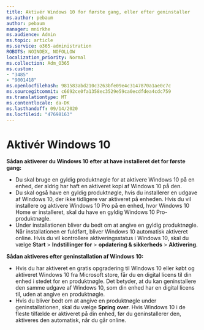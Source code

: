```yaml
---
title: Aktivér Windows 10 for første gang, eller efter geninstaller
ms.author: pebaum
author: pebaum
manager: mnirkhe
ms.audience: Admin
ms.topic: article
ms.service: o365-administration
ROBOTS: NOINDEX, NOFOLLOW
localization_priority: Normal
ms.collection: Adm_O365
ms.custom:
- "3485"
- "9001418"
ms.openlocfilehash: 981583abd210c3263bfe09e4c3147870a1ae0c7c
ms.sourcegitcommit: c6692ce0fa1358ec3529e59ca0ecdfdea4cdc759
ms.translationtype: MT
ms.contentlocale: da-DK
ms.lasthandoff: 09/14/2020
ms.locfileid: "47698163"
---
```

# <a name="activate-windows-10"></a>Aktivér Windows 10

**Sådan aktiverer du Windows 10 efter at have installeret det for første gang:**

- Du skal bruge en gyldig produktnøgle for at aktivere Windows 10 på en enhed, der aldrig har haft en aktiveret kopi af Windows 10 på den.
- Du skal også have en gyldig produktnøgle, hvis du installerer en udgave af Windows 10, der ikke tidligere var aktiveret på enheden. Hvis du vil installere og aktivere Windows 10 Pro på en enhed, hvor Windows 10 Home er installeret, skal du have en gyldig Windows 10 Pro-produktnøgle.
- Under installationen bliver du bedt om at angive en gyldig produktnøgle. Når installationen er fuldført, bliver Windows 10 automatisk aktiveret online. Hvis du vil kontrollere aktiveringsstatus i Windows 10, skal du vælge **Start** >  **Indstillinger for**  >  **opdatering & sikkerheds**  >  **Aktivering**.

**Sådan aktiveres efter geninstallation af Windows 10:**

- Hvis du har aktiveret en gratis opgradering til Windows 10 eller købt og aktiveret Windows 10 fra Microsoft store, får du en digital licens til din enhed i stedet for en produktnøgle. Det betyder, at du kan geninstallere den samme udgave af Windows 10, som din enhed har en digital licens til, uden at angive en produktnøgle.
- Hvis du bliver bedt om at angive en produktnøgle under geninstallationen, skal du vælge **Spring over**. Hvis Windows 10 i de fleste tilfælde er aktiveret på din enhed, før du geninstallerer den, aktiveres den automatisk, når du går online.
